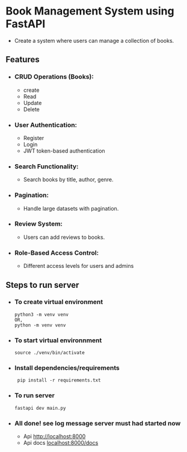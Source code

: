 # Book Management System using FastAPI

- Create a system where users can manage a collection of books.

## Features

- ### CRUD Operations (Books):

  - create
  - Read
  - Update
  - Delete
- ### User Authentication:

  - Register
  - Login
  - JWT token-based authentication
- ### Search Functionality:

  - Search books by title, author, genre.
- ### Pagination:

  - Handle large datasets with pagination.
- ### Review System:

  - Users can add reviews to books.
- ### Role-Based Access Control:

  - Different access levels for users and admins

## Steps to run server

- ### To create virtual environment

  ```
  python3 -m venv venv
  OR,
  python -m venv venv

  ```
- ### To start virtual environnment

  ```
  source ./venv/bin/activate
  ```
- ### Install dependencies/requirements

  ` pip install -r requirements.txt`
- ### To run server

  `fastapi dev main.py`
- ### All done! see log message server must had started now

  - Api
    [http://localhost:8000](http://localhost:8000)
  - Api docs
    [localhost:8000/docs](localhost:8000/docs)
